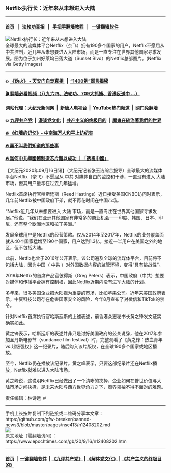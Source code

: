 ### Netflix执行长：近年来从未想进入大陆
------------------------

#### [首页](https://github.com/gfw-breaker/banned-news3/blob/master/README.md) &nbsp;&nbsp;|&nbsp;&nbsp; [法轮功真相](https://github.com/begood0513/basic/blob/master/README.md)  &nbsp;&nbsp;|&nbsp;&nbsp; [手把手翻墙教程](https://github.com/gfw-breaker/guides/wiki)  &nbsp;&nbsp;|&nbsp;&nbsp; [一键翻墙软件](https://github.com/gfw-breaker/nogfw/blob/master/README.md)  



<div><img alt="Netflix执行长：近年来从未想进入大陆" class="attachment-djy_600_400 size-djy_600_400 wp-post-image" src="https://i.epochtimes.com/assets/uploads/2020/09/GettyImages-1210483247-600x400.jpg"/>
<div class="caption">
 全球最大的流媒体平台Netflix（奈飞）拥有190多个国家的用户，Netflix不愿屈从中共控制，近几年从未想要进入大陆市场，而是一直专注在世界其他国家寻求发展。图为位于加州好莱坞日落大道（Sunset Blvd）的Netflix总部图片。(Netflix via Getty Images)
</div></div><hr/>

#### 💥 [《伪火》 - 天安门自焚真相 ](http://158.247.195.190:10000/videos/blog/weihuo.html)&nbsp; |&nbsp; [“1400例”谎言揭秘  ](http://158.247.195.190:10000/videos/blog/jiexi1400.html)

#### [ 🎬  翻墙必看视频（八九六四、法轮功、709大抓捕、香港反送中 ...）](https://github.com/gfw-breaker/links/blob/master/banned.md)

#### 网站代理：[大纪元新闻网](http://158.247.195.190:10080/gb/) &nbsp;|&nbsp; [新唐人电视台](http://158.247.195.190:8808/gb/)  &nbsp;|&nbsp; [YouTube热门频道](http://158.247.195.190/youtube.html) &nbsp;|&nbsp; [网门免翻墙](http://158.247.195.190:11000/show.aspx?name=ogHome)

#### 💥 [九评共产党](http://158.247.195.190:10000/videos/res/jiuping/)&nbsp; |&nbsp; [漫谈党文化](http://158.247.195.190:10000/videos/res/mtdwh/)&nbsp; |&nbsp; [共产主义的终极目的](http://158.247.195.190:10000/videos/res/zjmd/)&nbsp; |&nbsp; [魔鬼在統治著我們的世界](http://158.247.195.190:10000/videos/res/TheSpecter/)  

#### [ 🔥  《红墙的记忆》- 中南海万人和平上访纪实](http://158.247.195.190:10000/videos/news/../legend/index.html)

#### [ 🔥  黨不叫我們知道的那些事](http://158.247.195.190:10000/videos/news/truth02.html)

#### [ 🔥  爲何中共舉國體制造芯片難以成功 ｜「透視中國」](http://158.247.195.190:10000/videos/news/don03.html)

<div><p>
 【大纪元2020年09月16日讯】（大纪元记者张玉洁综合报导）全球最大的流媒体平台Netflix（奈飞）不愿屈从
 <ok href="https://www.epochtimes.com/gb/tag/%E4%B8%AD%E5%85%B1.html">
  中共
 </ok>
 对媒体自由的监控和干涉，一直没有进入
 <ok href="https://www.epochtimes.com/gb/tag/%E5%A4%A7%E9%99%86.html">
  大陆
 </ok>
 市场，但其用户量却在过去几年猛增。
</p>
<p>
 Netflix首席执行官哈斯廷斯（Reed Hastings）近日接受美国CNBC访问时表示，几年前Netflix被中国政府下架，就不再花时间在中国市场。
</p>
<p>
 “Netflix近几年从未想要进入
 <ok href="https://www.epochtimes.com/gb/tag/%E5%A4%A7%E9%99%86.html">
  大陆
 </ok>
 市场，而是一直专注在世界其他国家寻求发展。”他说，“我们在亚洲其他国家有非常多的商业机会——印度、韩国、日本、印尼，还有整个欧洲地区和拉丁美洲。”
</p>
<p>
 发展全球用户是Netflix的经营策略。仅从2014年至2017年，Netflix的业务覆盖面就从40个国家猛增至190个国家，用户达到1.3亿，接近一半用户在美国之外的地区，但不包括大陆。
</p>
<p>
 此前，Netfix也曾于2016年公开表示，该公司遍及全球的流媒体平台，目前将不包括大陆，因为中国（
 <ok href="https://www.epochtimes.com/gb/tag/%E4%B8%AD%E5%85%B1.html">
  中共
 </ok>
 ）对外国数据内容的监管环境，变得“具有挑战性”。
</p>
<p>
 2019年Netfix的首席产品官彼得斯（Greg Peters）表示，中国政府（中共）想要对媒体和传播平台拥有控制权，因此Netflix近期内没有进军大陆的计划。
</p>
<p>
 多年来，很多美国企业把大陆视为重要的市场，比如苹果公司。近年来美国政府表示，中资科技公司存在危害国家安全的风险，今年8月宣布了对微信和TikTok的禁令。
</p>
<p>
 针对Netflix首席执行官哈斯廷斯的上述表述，前香港众志秘书长黄之锋发文证实确实如此。
</p>
<p>
 黄之锋表示，哈斯廷斯的表述并非只是讨好美国政府的公关说辞，他在2017年参加圣丹斯电影节（sundance film festival）时，完整观看了《黄之锋：热血青年vs.超级强权》这一纪录片，随后购入该片版权，在全球190多个国家或地区播放。
</p>
<p>
 至今，Netflix仍在播放该纪录片。黄之峰表示，只要这部纪录片还在Netflix播放，Netflix就难以进入大陆市场。
</p>
<p>
 黄之峰说，这说明Netflix已经做出了一个清晰的抉择，企业如何在普世价值与大陆市场之间抉择，是未来大陆与西方世界角力之下，商界领袖不得不面对的难题。
</p>
<p>
 责任编辑：林诗远 ＃
</p>
</div>
<hr/>
手机上长按并复制下列链接或二维码分享本文章：<br/>
https://github.com/gfw-breaker/banned-news3/blob/master/pages/nsc413/n12408202.md <br/>
<a href='https://github.com/gfw-breaker/banned-news3/blob/master/pages/nsc413/n12408202.md'><img src='https://github.com/gfw-breaker/banned-news3/blob/master/pages/nsc413/n12408202.md.png'/></a> <br/>
原文地址（需翻墙访问）：https://www.epochtimes.com/gb/20/9/16/n12408202.htm


------------------------
#### [首页](https://github.com/gfw-breaker/banned-news3/blob/master/README.md) &nbsp;|&nbsp; [一键翻墙软件](https://github.com/gfw-breaker/nogfw/blob/master/README.md) &nbsp;| [《九评共产党》](https://github.com/gfw-breaker/9ping.md/blob/master/README.md#九评之一评共产党是什么) | [《解体党文化》](https://github.com/gfw-breaker/jtdwh.md/blob/master/README.md) | [《共产主义的终极目的》](https://github.com/gfw-breaker/gczydzjmd.md/blob/master/README.md)


<img src='http://gfw-breaker.win/banned-news3/pages/nsc413/n12408202.md' width='0px' height='0px'/>